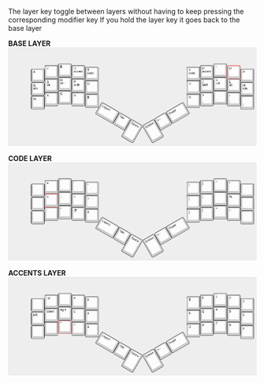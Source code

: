 The layer key toggle between layers without having to keep pressing the corresponding modifier key
If you hold the layer key it goes back to the base layer

**BASE LAYER**
![plot](./layer0.png)

**CODE LAYER**
![plot](./layer_code.png)

**ACCENTS LAYER**
![plot](./layer_accent.png)